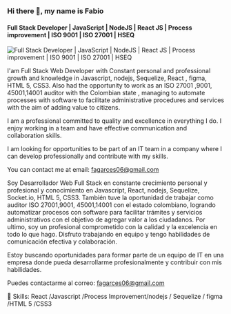 ### Hi there 👋, my name is Fabio
#### Full Stack Developer | JavaScript | NodeJS | React JS | Process improvement | ISO 9001 | ISO 27001 | HSEQ
![Full Stack Developer | JavaScript | NodeJS | React JS | Process improvement | ISO 9001 | ISO 27001 | HSEQ](https://bs-uploads.toptal.io/blackfish-uploads/components/blog_post_page/content/cover_image_file/cover_image/1315757/regular_1708x683_staging.toptal.net_project-managers_agile_project-management-blueprint-part-2-agile-waterfall-hybrid-cf28b4070bc9a7cd40bacd6bd196b964.png)

I'am Full Stack Web Developer with Constant personal and professional growth and knowledge in Javascript, nodejs, Sequelize, React , figma, HTML 5, CSS3. Also had the opportunity to work as an ISO 27001 ,9001, 45001,14001 auditor with the Colombian state , managing to automate processes with software to facilitate administrative procedures and services with the aim of adding value to citizens. 

I am a professional committed to quality and excellence in everything I do. I enjoy working in a team and have effective communication and collaboration skills.

I am looking for opportunities to be part of an IT team in a company where I can develop professionally and contribute with my skills.

You can contact me at email: fagarces06@gmail.com

Soy Desarrollador Web Full Stack en constante crecimiento personal y profesional y conocimiento en Javascript, React, nodejs, Sequelize, Socket.io, HTML 5, CSS3. También tuve la oportunidad de trabajar como auditor ISO 27001,9001, 45001,14001 con el estado colombiano, logrando automatizar procesos con software para facilitar trámites y servicios administrativos con el objetivo de agregar valor a los ciudadanos. Por ultimo, soy un profesional comprometido con la calidad y la excelencia en todo lo que hago. Disfruto trabajando en equipo y tengo habilidades de comunicación efectiva y colaboración.

Estoy buscando oportunidades para formar parte de un equipo de IT en una empresa donde pueda desarrollarme profesionalmente y contribuir con mis habilidades.

Puedes contactarme al correo: fagarces06@gmail.com

🔭 Skills: React /Javascript /Process Improvement/nodejs / Sequelize / figma /HTML 5 /CSS3









